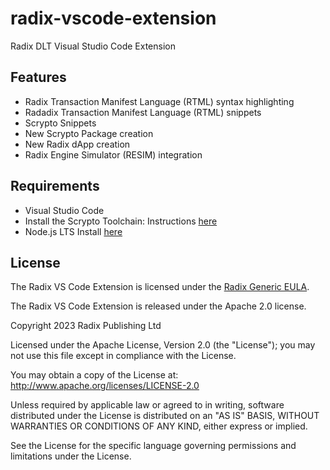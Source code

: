 # radix-vscode-extension
Radix DLT Visual Studio Code Extension

## Features
- Radix Transaction Manifest Language (RTML) syntax highlighting
- Radadix Transaction Manifest Language (RTML) snippets
- Scrypto Snippets
- New Scrypto Package creation
- New Radix dApp creation
- Radix Engine Simulator (RESIM) integration

## Requirements
- Visual Studio Code
- Install the Scrypto Toolchain: Instructions [here](https://docs.radixdlt.com/docs/getting-rust-scrypto)
- Node.js LTS Install [here](https://nodejs.org/en/download/)

## License
The Radix VS Code Extension is licensed under the [Radix Generic EULA](https://www.radixdlt.com/terms/genericEULA).

The Radix VS Code Extension is released under the Apache 2.0 license.

  Copyright 2023 Radix Publishing Ltd

  Licensed under the Apache License, Version 2.0 (the "License"); you may not use this file except in compliance with the License.

  You may obtain a copy of the License at: http://www.apache.org/licenses/LICENSE-2.0

  Unless required by applicable law or agreed to in writing, software distributed under the License is distributed on an "AS IS" BASIS, WITHOUT WARRANTIES OR CONDITIONS OF ANY KIND, either express or implied.

  See the License for the specific language governing permissions and limitations under the License.